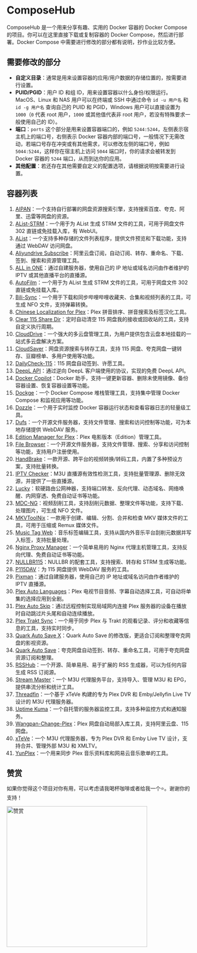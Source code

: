 # ComposeHub
ComposeHub 是一个用来分享有趣、实用的 Docker 容器的 Docker Compose 的项目。你可以在这里直接下载或复制容器的 Docker Compose，然后进行部署。Docker Compose 中需要进行修改的部分都有说明，抄作业比较方便。

## 需要修改的部分
- **自定义目录**：通常是用来设置容器的应用/用户数据的存储位置的，按需要进行设置。
- **PUID/PGID**：用户 ID 和组 ID，用来设置容器以什么身份/权限运行。MacOS、Linux 和 NAS 用户可以在终端或 SSH 中通过命令 `id -u 用户名` 和 `id -g 用户名` 查询自己的 PUID 和 PGID，Windows 用户可以直接设置为 `1000`（`0` 代表 root 用户，`1000` 或其他值代表非 root 用户，若没有特殊要求一般使用自己的 ID）。
- **端口**：`ports` 这个部分是用来设置容器端口的，例如 `5244:5244`，左侧表示宿主机上的端口号，右侧表示 Docker 容器内部的端口号，一般情况下无需改动，若端口号存在冲突或有其他需求，可以修改左侧的端口号，例如 `5044:5244`，这样你在宿主机上访问 `5044` 端口时，你的请求会被转发到 Docker 容器的 `5244` 端口，从而到达你的应用。
- **其他配置**：若还存在其他需要自定义的配置选项，请根据说明按需要进行设置。

## 容器列表
1. [AIPAN](https://github.com/unilei/aipan-netdisk-search)：一个支持自行部署的网盘资源搜索引擎，支持搜索百度、夸克、阿里、迅雷等网盘的资源。
2. [AList-STRM](https://github.com/tefuirZ/alist-strm)：一个用于为 AList 生成 STRM 文件的工具，可用于网盘文件 302 直链或免挂载入库，有 WebUI。
3. [AList](https://alist.nn.ci/zh/)：一个支持多种存储的文件列表程序，提供文件预览和下载功能，支持通过 WebDAV 访问网盘。
4. [Aliyundrive Subscribe](https://github.com/adminpass/aliyundrive-subscribe)：阿里云盘订阅，自动订阅、转存、重命名、下载、签到、搜索和资源管理工具。
5. [ALL in ONE](https://hub.docker.com/r/youshandefeiyang/allinone)：通过自建服务器，使用自己的 IP 地址或域名访问由作者维护的 IPTV 或其他直播平台的直播源。
6. [AutoFilm](https://github.com/Akimio521/AutoFilm)：一个用于为 AList 生成 STRM 文件的工具，可用于网盘文件 302 直链或免挂载入库。
7. [Bili-Sync](https://bili-sync.allwens.work/)：一个用于下载和同步哔哩哔哩收藏夹、合集和视频列表的工具，可生成 NFO 文件，支持弹幕转换。
8. [Chinese Localization for Plex](https://github.com/x1ao4/chinese-localization-for-plex)：Plex 拼音排序、拼音搜索及标签汉化工具。
9. [Clear 115 Share Dir](https://github.com/x1ao4/ComposeHub/blob/main/clear-115-share-dir/compose.yaml)：定时自动清空 115 网盘我的接收或回收站的工具，支持自定义执行周期。
10. [CloudDrive](https://www.clouddrive2.com/index.html)：一个强大的多云盘管理工具，为用户提供包含云盘本地挂载的一站式多云盘解决方案。
11. [CloudSaver](https://github.com/jiangrui1994/CloudSaver)：网盘资源搜索与转存工具，支持 115 网盘、夸克网盘一键转存、豆瓣榜单、多用户使用等功能。
12. [DailyCheck-115](https://hub.docker.com/r/knightzhi/dailycheck-115/)：115 网盘自动签到、许愿工具。
13. [DeepL API](https://hub.docker.com/r/zu1k/deepl)：通过逆向 DeepL 客户端使用的协议，实现的免费 DeepL API。
14. [Docker Copilot](https://github.com/onlyLTY/dockerCopilot)：Docker 助手，支持一键更新容器、删除未使用镜像、备份容器设置、恢复容器设置等功能。
15. [Dockge](https://github.com/louislam/dockge)：一个 Docker Compose 堆栈管理工具，支持集中管理 Docker Compose 和监视应用等功能。
16. [Dozzle](https://dozzle.dev/)：一个用于实时监控 Docker 容器运行状态和查看容器日志的轻量级工具。
17. [Dufs](https://github.com/sigoden/dufs)：一个开源文件服务器，支持文件管理、搜索和访问控制等功能，可为本地存储提供 WebDAV 服务。
18. [Edition Manager for Plex](https://github.com/x1ao4/edition-manager-for-plex)：Plex 电影版本（Edition）管理工具。
19. [File Browser](https://github.com/filebrowser/filebrowser)：一个开源文件服务器，支持文件管理、搜索、分享和访问控制等功能，支持用户注册使用。
20. [HandBrake](https://github.com/jlesage/docker-handbrake)：一款开源、跨平台的视频转换/转码工具，内置了多种预设方案，支持批量转换。
21. [IPTV Checker](https://github.com/zhimin-dev/iptv-checker)：M3U 直播源有效性检测工具，支持批量管理源、删除无效源，并提供了一些直播源。
22. [Lucky](https://lucky666.cn/)：软硬路由公网神器，支持端口转发、反向代理、动态域名、网络唤醒、内网穿透、免费自动证书等功能。
23. [MDC-NG](https://github.com/mdc-ng/mdc-ng)：视频刮削工具，支持刮削元数据、整理文件等功能，支持下载、处理图片，可生成 NFO 文件。
24. [MKVToolNix](https://github.com/jlesage/docker-mkvtoolnix)：一款用于创建、编辑、分割、合并和检查 MKV 媒体文件的工具，可用于压缩或 Remux 媒体文件。
25. [Music Tag Web](https://github.com/xhongc/music-tag-web)：音乐标签编辑工具，支持从国内外音乐平台刮削元数据并写入标签，支持批量处理。
26. [Nginx Proxy Manager](https://nginxproxymanager.com/)：一个简单易用的 Nginx 代理主机管理工具，支持反向代理、免费自动证书等功能。
27. [NULLBR115](https://hub.docker.com/r/gravityle/nullbr115)：NULLBR 的配套工具，支持搜索、转存和 STRM 生成等功能。
28. [P115DAV](https://hub.docker.com/r/cgkings/p115dav)：为 115 网盘提供 WebDAV 服务的工具。
29. [Pixman](https://hub.docker.com/r/pixman/pixman)：通过自建服务器，使用自己的 IP 地址或域名访问由作者维护的 IPTV 直播源。
30. [Plex Auto Languages](https://github.com/RemiRigal/Plex-Auto-Languages)：Plex 电视节目音频、字幕自动选择工具，可自动将单集的选择应用到全剧。
31. [Plex Auto Skip](https://github.com/mdhiggins/PlexAutoSkip)：通过远程控制实现局域网内连接 Plex 服务器的设备在播放时自动跳过片头尾和自动连续播放。
32. [Plex Trakt Sync](https://github.com/Taxel/PlexTraktSync)：一个用于同步 Plex 与 Trakt 的观看记录、评分和收藏等信息的工具，支持实时同步。
33. [Quark Auto Save X](https://github.com/x1ao4/quark-auto-save-x)：Quark Auto Save 的修改版，更适合订阅和整理夸克网盘的影视资源。
34. [Quark Auto Save](https://github.com/Cp0204/quark-auto-save)：夸克网盘自动签到、转存、重命名工具，可用于夸克网盘资源订阅和整理。
35. [RSSHub](https://docs.rsshub.app/)：一个开源、简单易用、易于扩展的 RSS 生成器，可以为任何内容生成 RSS 订阅源。
36. [Stream Master](https://github.com/SenexCrenshaw/StreamMaster)：一个 M3U 代理服务平台，支持导入、管理 M3U 和 EPG，提供串流分析和统计工具。
37. [Threadfin](https://github.com/Threadfin/Threadfin)：一个基于 xTeVe 构建的专为 Plex DVR 和 Emby/Jellyfin Live TV 设计的 M3U 代理服务器。
38. [Uptime Kuma](https://github.com/louislam/uptime-kuma)：一个自托管的服务器监控工具，支持多种监控方式和通知服务。
39. [Wangpan-Change-Plex](https://github.com/x1ao4/ComposeHub/blob/main/wangpan-change-plex/compose.yaml)：Plex 网盘自动局部入库工具，支持阿里云盘、115 网盘。
40. [xTeVe](https://github.com/xteve-project/xTeVe)：一个 M3U 代理服务器，专为 Plex DVR 和 Emby Live TV 设计，支持合并、管理外部 M3U 和 XMLTV。
41. [YunPlex](https://github.com/awillheartwu/yunplex)：一个用来同步 Plex 音乐资料库和网易云音乐歌单的工具。

## 赞赏
如果你觉得这个项目对你有用，可以考虑请我喝杯咖啡或者给我一个⭐️。谢谢你的支持！

<img width="383" alt="赞赏" src="https://github.com/user-attachments/assets/bdd2226b-6282-439d-be92-5311b6e9d29c">
